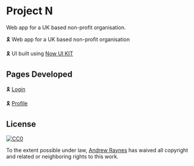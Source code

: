 # Project N

Web app for a UK based non-profit organisation.

🎗️ Web app for a UK based non-profit organisation

🎗️ UI built using [Now UI KIT](http://demos.creative-tim.com/now-ui-kit/index.html)


 ## Pages Developed
🎗️ [Login](https://raynescc.github.io/project-n/examples/login-page.html)

🎗️ [Profile](https://raynescc.github.io/project-n/examples/profile-page.html)

 ## License
 
 [![CC0](http://i.creativecommons.org/p/zero/1.0/88x31.png)](http://creativecommons.org/publicdomain/zero/1.0/)
 
 To the extent possible under law, [Andrew Raynes](https://twitter.com/raynes_cc) has waived all copyright and related or neighboring rights to this work.
